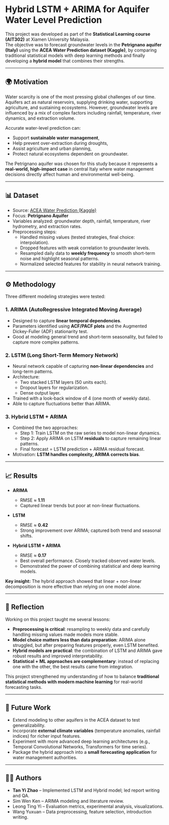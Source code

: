 # Hybrid LSTM + ARIMA for Aquifer Water Level Prediction

This project was developed as part of the **Statistical Learning course (AIT302)** at Xiamen University Malaysia.  
The objective was to forecast groundwater levels in the **Petrignano aquifer (Italy)** using the **ACEA Water Prediction dataset (Kaggle)**, by comparing traditional statistical models with deep learning methods and finally developing a **hybrid model** that combines their strengths.

---

## 🌍 Motivation
Water scarcity is one of the most pressing global challenges of our time. Aquifers act as natural reservoirs, supplying drinking water, supporting agriculture, and sustaining ecosystems. However, groundwater levels are influenced by a mix of complex factors including rainfall, temperature, river dynamics, and extraction volume.  

Accurate water-level prediction can:
- Support **sustainable water management**,  
- Help prevent over-extraction during droughts,  
- Assist agriculture and urban planning,  
- Protect natural ecosystems dependent on groundwater.  

The Petrignano aquifer was chosen for this study because it represents a **real-world, high-impact case** in central Italy where water management decisions directly affect human and environmental well-being.

---

## 📊 Dataset
- Source: [ACEA Water Prediction (Kaggle)](https://www.kaggle.com/competitions/acea-water-prediction)  
- Focus: **Petrignano Aquifer**  
- Variables analyzed: groundwater depth, rainfall, temperature, river hydrometry, and extraction rates.  
- Preprocessing steps:
  - Handled missing values (tested strategies, final choice: interpolation).  
  - Dropped features with weak correlation to groundwater levels.  
  - Resampled daily data to **weekly frequency** to smooth short-term noise and highlight seasonal patterns.  
  - Normalized selected features for stability in neural network training.

---

## ⚙️ Methodology
Three different modeling strategies were tested:

### 1. ARIMA (AutoRegressive Integrated Moving Average)
- Designed to capture **linear temporal dependencies**.  
- Parameters identified using **ACF/PACF plots** and the Augmented Dickey-Fuller (ADF) stationarity test.  
- Good at modeling general trend and short-term seasonality, but failed to capture more complex patterns.

### 2. LSTM (Long Short-Term Memory Network)
- Neural network capable of capturing **non-linear dependencies** and long-term patterns.  
- Architecture:
  - Two stacked LSTM layers (50 units each).  
  - Dropout layers for regularization.  
  - Dense output layer.  
- Trained with a look-back window of 4 (one month of weekly data).  
- Able to capture fluctuations better than ARIMA.

### 3. Hybrid LSTM + ARIMA
- Combined the two approaches:
  - Step 1: Train LSTM on the raw series to model non-linear dynamics.  
  - Step 2: Apply ARIMA on LSTM **residuals** to capture remaining linear patterns.  
  - Final forecast = LSTM prediction + ARIMA residual forecast.  
- Motivation: **LSTM handles complexity, ARIMA corrects bias**.

---

## 📈 Results
- **ARIMA**  
  - RMSE ≈ **1.11**  
  - Captured linear trends but poor at non-linear fluctuations.  

- **LSTM**  
  - RMSE ≈ **0.42**  
  - Strong improvement over ARIMA; captured both trend and seasonal shifts.  

- **Hybrid LSTM + ARIMA**  
  - RMSE ≈ **0.17**  
  - Best overall performance. Closely tracked observed water levels.  
  - Demonstrated the power of combining statistical and deep learning models.  

**Key insight:** The hybrid approach showed that linear + non-linear decomposition is more effective than relying on one model alone.

---

## 🌱 Reflection
Working on this project taught me several lessons:
- **Preprocessing is critical**: resampling to weekly data and carefully handling missing values made models more stable.  
- **Model choice matters less than data preparation**: ARIMA alone struggled, but after preparing features properly, even LSTM benefited.  
- **Hybrid models are practical**: the combination of LSTM and ARIMA gave robust results and improved interpretability.  
- **Statistical + ML approaches are complementary**: instead of replacing one with the other, the best results came from integration.  

This project strengthened my understanding of how to balance **traditional statistical methods with modern machine learning** for real-world forecasting tasks.

---

## 📌 Future Work
- Extend modeling to other aquifers in the ACEA dataset to test generalizability.  
- Incorporate **external climate variables** (temperature anomalies, rainfall indices) for richer input features.  
- Experiment with more advanced deep learning architectures (e.g., Temporal Convolutional Networks, Transformers for time series).  
- Package the hybrid approach into a **small forecasting application** for water management authorities.  

---

## 👩‍💻 Authors
- **Tan Yi Zhao** – Implemented LSTM and Hybrid model; led report writing and QA.  
- Sim Wen Ken – ARIMA modeling and literature review.  
- Leong Ting Yi – Evaluation metrics, experimental analysis, visualizations.  
- Wang Yuxuan – Data preprocessing, feature selection, introduction writing.  
